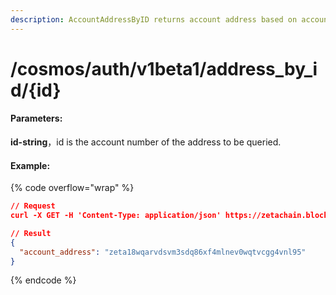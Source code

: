 ```yaml
---
description: AccountAddressByID returns account address based on account number.
---
```


# /cosmos/auth/v1beta1/address\_by\_id/{id}

#### **Parameters:**

**id-string**，id is the account number of the address to be queried.

#### Example:

{% code overflow="wrap" %}
```json
// Request
curl -X GET -H 'Content-Type: application/json' https://zetachain.blockpi.network/lcd/v1/<your-api-key>/cosmos/auth/v1beta1/address_by_id/0

// Result
{
  "account_address": "zeta18wqarvdsvm3sdq86xf4mlnev0wqtvcgg4vnl95"
}
```
{% endcode %}
